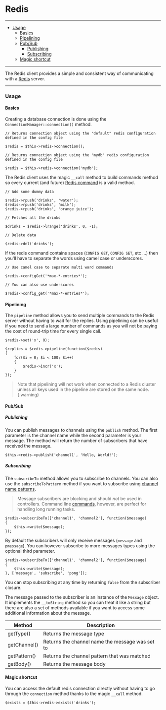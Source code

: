 # Redis

--------------------------------------------------------

* [Usage](#usage)
	- [Basics](#usage:basics)
	- [Pipelining](#usage:pipelining)
	- [Pub/Sub](#usage:pub_sub)
		- [Publishing](#usage:pub_sub:publishing)
		- [Subscribing](#usage:pub_sub:subscribing)
	- [Magic shortcut](#usage:magic_shortcut)

--------------------------------------------------------

The Redis client provides a simple and consistent way of communicating with a [Redis](http://redis.io) server.

--------------------------------------------------------

<a id="usage"></a>

### Usage

<a id="usage:basics"></a>

#### Basics

Creating a database connection is done using the `ConnectionManager::connection()` method.

```
// Returns connection object using the "default" redis configuration defined in the config file

$redis = $this->redis->connection();

// Returns connection object using the "mydb" redis configuration defined in the config file

$redis = $this->redis->connection('mydb');
```

The Redis client uses the magic `__call` method to build commands method so every current (and future) [Redis command](http://redis.io/commands) is a valid method.

```
// Add some dummy data

$redis->rpush('drinks', 'water');
$redis->rpush('drinks', 'milk');
$redis->rpush('drinks', 'orange juice');

// Fetches all the drinks

$drinks = $redis->lrange('drinks', 0, -1);

// Delete data

$redis->del('drinks');
```

If the redis command contains spaces (`CONFIG GET`, `CONFIG SET`, etc ...) then you'll have to separate the words using camel case or underscores.

```
// Use camel case to separate multi word commands

$redis->configGet('*max-*-entries*');

// You can also use underscores

$redis->config_get('*max-*-entries*');
```

<a id="usage:pipelining"></a>

#### Pipelining

The `pipeline` method allows you to send multiple commands to the Redis server without having to wait for the replies. Using pipelining can be useful if you need to send a large number of commands as you will not be paying the cost of round-trip time for every single call.

```
$redis->set('x', 0);

$replies = $redis->pipeline(function($redis)
{
	for($i = 0; $i < 100; $i++)
	{
		$redis->incr('x');
	}
});
```

> Note that pipelining will not work when connected to a Redis cluster unless all keys used in the pipeline are stored on the same node.
{.warning}

<a id="usage:pub_sub"></a>

#### Pub/Sub

<a id="usage:pub_sub:publishing"></a>

##### Publishing

You can publish messages to channels using the `publish` method. The first parameter is the channel name while the second parameter is your message. The method will return the number of subscribers that have received the message.

```
$this->redis->publish('channel1', 'Hello, World!');
```

<a id="usage:pub_sub:subscribing"></a>

##### Subscribing

The `subscribeTo` method allows you to subscribe to channels. You can also use the `subscribeToPattern` method if you want to subscribe using [channel name patterns](https://redis.io/commands/psubscribe).

> Message subscribers are blocking and should *not* be used in controllers. Command line [commands](:base_url:/docs/:version:/command-line:commands), however, are perfect for handling long running tasks.

```
$redis->subscribeTo(['channel1', 'channel2'], function($message)
{
	$this->write($message);
});
```

By default the subscribers will only receive messages (`message` and `pmessage`). You can however subscribe to more messages types using the optional third parameter.

```
$redis->subscribeTo(['channel1', 'channel2'], function($message)
{
	$this->write($message);
}, ['message', 'subscribe', 'pong']);
```

You can stop subscribing at any time by returning `false` from the subscriber closure.

The message passed to the subscriber is an instance of the `Message` object. It implements the `__toString` method so you can treat it like a string but there are also a set of methods available if you want to access some additional information about the message.

| Method       | Description                                     |
|--------------|-------------------------------------------------|
| getType()    | Returns the message type                        |
| getChannel() | Returns the channel name the message was set to |
| getPattern() | Returns the channel pattern that was matched    |
| getBody()    | Returns the message body                        |

<a id="usage:magic_shortcut"></a>

#### Magic shortcut

You can access the default redis connection directly without having to go through the `connection` method thanks to the magic `__call` method.

```
$exists = $this->redis->exists('drinks');
```
